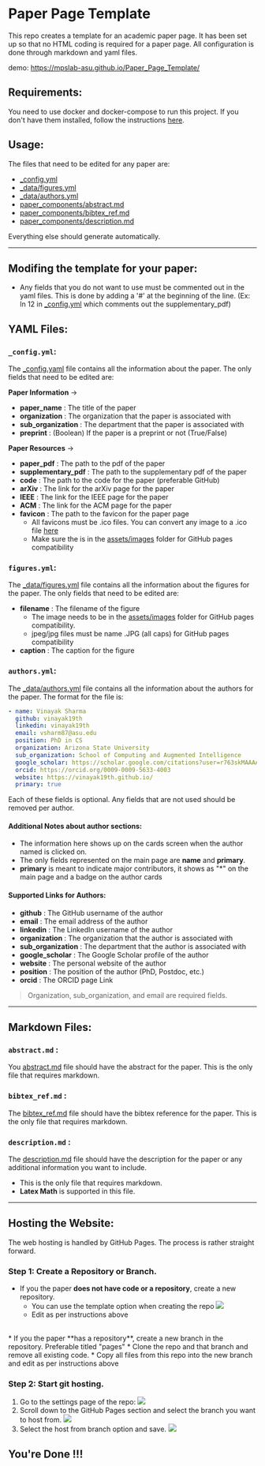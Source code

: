 # Paper Page Template
This repo creates a template for an academic paper page. It has been set up so that no HTML coding is required for a paper page. All configuration is done through markdown and yaml files.

demo:  https://mpslab-asu.github.io/Paper_Page_Template/

## Requirements:
You need to use docker and docker-compose to run this project. If you don't have them installed, follow the instructions [here](https://docs.docker.com/compose/install/).

## Usage:
The files that need to be edited for any paper are:
* [_config.yml](./_config.yml)
* [_data/figures.yml](./_data/figures.yml)
* [_data/authors.yml](./_data/authors.yml)
* [paper_components/abstract.md](./paper_components/abstract.md)
* [paper_components/bibtex_ref.md](./paper_components/bibtex_ref.md)
* [paper_components/description.md](./paper_components/description.md)

Everything else should generate automatically.

---

## Modifing the template for your paper:
* Any fields that you do not want to use must be commented out in the yaml files. This is done by adding a '#' at the beginning of the line. (Ex: ln 12 in [_config.yml](./_config.yml) which comments out the supplementary_pdf)


## YAML Files:
### `_config.yml`:
The [_config.yaml](./_config.yml) file contains all the information about the paper. The only fields that need to be edited are:

**Paper Information** ->
* **paper_name** : The title of the paper
* **organization** : The organization that the paper is associated with
* **sub_organization** : The department that the paper is associated with
* **preprint** : (Boolean) If the paper is a preprint or not (True/False)

**Paper Resources** ->
* **paper_pdf** : The path to the pdf of the paper
* **supplementary_pdf** : The path to the supplementary pdf of the paper
* **code** : The path to the code for the paper (preferable GitHub)
* **arXiv** : The link for the arXiv page for the paper
* **IEEE** : The link for the IEEE page for the paper
* **ACM** : The link for the ACM page for the paper
* **favicon** : The path to the favicon for the paper page
  * All favicons must be .ico files. You can convert any image to a .ico file [here](https://cloudconvert.com/png-to-ico)
  * Make sure the is in the [assets/images](./assets/images) folder for GitHub pages compatibility


### `figures.yml`:
The [_data/figures.yml](./_data/figures.yml) file contains all the information about the figures for the paper. The only fields that need to be edited are:

* **filename** : The filename of the figure
  * The image needs to be in the [assets/images](./assets/images) folder for GitHub pages compatibility.
  * jpeg/jpg files must be name .JPG (all caps) for GitHub pages compatibility
* **caption** : The caption for the figure


### `authors.yml`:
The [_data/authors.yml](./_data/authors.yml) file contains all the information about the authors for the paper. The format for the file is:

```yaml
- name: Vinayak Sharma
  github: vinayak19th
  linkedin: vinayak19th
  email: vsharm87@asu.edu
  position: PhD in CS
  organization: Arizona State University
  sub_organization: School of Computing and Augmented Intelligence
  google_scholar: https://scholar.google.com/citations?user=r763skMAAAAJ&hl=en
  orcid: https://orcid.org/0009-0009-5633-4003  
  website: https://vinayak19th.github.io/
  primary: true
```

Each of these fields is optional. Any fields that are not used should be removed per author.
#### Additional Notes about author sections:
* The information here shows up on the cards screen when the author named is clicked on.
* The only fields represented on the main page are **name** and **primary**.
* **primary** is meant to indicate major contributors, it shows as "*" on the main page and a badge on the author cards

#### Supported Links for Authors:
* **github** : The GitHub username of the author
* **email** : The email address of the author
* **linkedin** : The LinkedIn username of the author
* **organization** : The organization that the author is associated with
* **sub_organization** : The department that the author is associated with
* **google_scholar** : The Google Scholar profile of the author
* **website** : The personal website of the author
* **position** : The position of the author (PhD, Postdoc, etc.)
* **orcid** : The ORCID page Link 
> Organization, sub_organization, and email are required fields.

---

## Markdown Files:

### `abstract.md` :
You [abstract.md](./paper_components/abstract.md) file should have the abstract for the paper. This is the only file that requires markdown.

### `bibtex_ref.md` :
The [bibtex_ref.md](./paper_components/bibtex_ref.md) file should have the bibtex reference for the paper. This is the only file that requires markdown.

### `description.md` :
The [description.md](./paper_components/description.md) file should have the description for the paper or any additional information you want to include. 
* This is the only file that requires markdown. 
* **Latex Math** is supported in this file.


---
## Hosting the Website:
The web hosting is handled by GitHub Pages. The process is rather straight forward. 

### **Step 1:** Create a Repository or Branch. 
* If you the paper **does not have code or a repository**, create a new repository. 
  * You can use the template option when creating the repo
  ![](./docs/repo_template.png)
  * Edit as per instructions above
<br>
* If you the paper **has a repository**, create a new branch in the repository. Preferable titled "pages"
  * Clone the repo and that branch and remove all existing code. 
  * Copy all files from this repo into the new branch and edit as per instructions above

### **Step 2:** Start git hosting. 
1. Go to the settings page of the repo:
![](./docs/settings.png)
2. Scroll down to the GitHub Pages section and select the branch you want to host from.
![](./docs/settings_list.png)
3. Select the host from branch option and save.
![](./docs/pages.png)


## You're Done !!!
